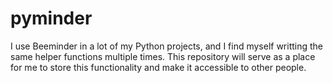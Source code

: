 # pyminder

I use Beeminder in a lot of my Python projects, and I find myself writting the same helper functions multiple times. This repository will serve as a place for me to store this functionality and make it accessible to other people.
